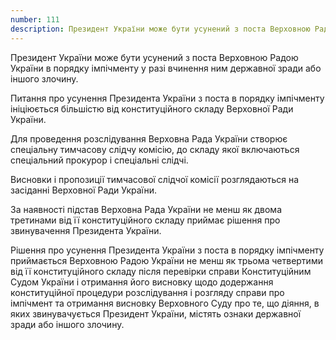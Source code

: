 ```yaml
---
number: 111
description: Президент України може бути усунений з поста Верховною Радою України в порядку імпічменту у разі вчинення ним державної зради або іншого злочину. Питання про усунення Президента України з поста в порядку імпічменту ініціюється більшістю від конституційного складу Верховної Ради України...
---
```


Президент України може бути усунений з поста Верховною Радою України в порядку імпічменту у разі вчинення ним державної
зради або іншого злочину.

Питання про усунення Президента України з поста в порядку імпічменту ініціюється більшістю від конституційного складу
Верховної Ради України.

Для проведення розслідування Верховна Рада України створює спеціальну тимчасову слідчу комісію, до складу якої
включаються спеціальний прокурор і спеціальні слідчі.

Висновки і пропозиції тимчасової слідчої комісії розглядаються на засіданні Верховної Ради України.

За наявності підстав Верховна Рада України не менш як двома третинами від її конституційного складу приймає рішення про
звинувачення Президента України.

Рішення про усунення Президента України з поста в порядку імпічменту приймається Верховною Радою України не менш як
трьома четвертими від її конституційного складу після перевірки справи Конституційним Судом України і отримання його
висновку щодо додержання конституційної процедури розслідування і розгляду справи про імпічмент та отримання висновку
Верховного Суду про те, що діяння, в яких звинувачується Президент України, містять ознаки державної зради або іншого
злочину.

